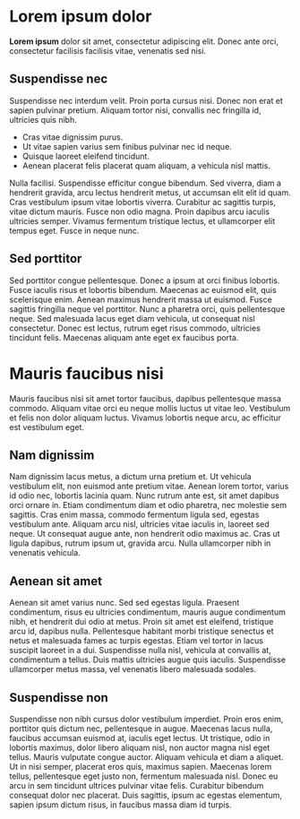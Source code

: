 # Lorem ipsum dolor
**Lorem ipsum** dolor sit amet, consectetur adipiscing elit. Donec ante orci, consectetur facilisis
facilisis vitae, venenatis sed nisi.

## Suspendisse nec
Suspendisse nec interdum velit. Proin porta cursus nisi. Donec non erat et sapien pulvinar
pretium. Aliquam tortor nisi, convallis nec fringilla id, ultricies quis nibh.

- Cras vitae dignissim purus.
- Ut vitae sapien varius sem finibus pulvinar nec id neque.
- Quisque laoreet eleifend tincidunt.
- Aenean placerat felis placerat quam aliquam, a vehicula nisl mattis.

Nulla facilisi. Suspendisse efficitur congue bibendum. Sed viverra, diam a hendrerit gravida,
arcu lectus hendrerit metus, ut accumsan elit elit id quam. Cras vestibulum ipsum vitae lobortis
viverra. Curabitur ac sagittis turpis, vitae dictum mauris. Fusce non odio magna. Proin dapibus
arcu iaculis ultricies semper. Vivamus fermentum tristique lectus, et ullamcorper elit tempus
eget. Fusce in neque nunc.

## Sed porttitor
Sed porttitor congue pellentesque. Donec a ipsum at orci finibus lobortis. Fusce iaculis risus et
lobortis bibendum. Maecenas ac euismod elit, quis scelerisque enim. Aenean maximus hendrerit
massa ut euismod. Fusce sagittis fringilla neque vel porttitor. Nunc a pharetra orci, quis
pellentesque neque. Sed malesuada lacus eget diam vehicula, ut consequat nisl consectetur. Donec
est lectus, rutrum eget risus commodo, ultricies tincidunt felis. Maecenas aliquam ante eget ex
faucibus porta.

# Mauris faucibus nisi
Mauris faucibus nisi sit amet tortor faucibus, dapibus pellentesque massa commodo. Aliquam vitae
orci eu neque mollis luctus ut vitae leo. Vestibulum et felis non dolor aliquam luctus. Vivamus
lobortis neque arcu, ac efficitur est vestibulum eget.

## Nam dignissim
Nam dignissim lacus metus, a dictum urna pretium et. Ut vehicula vestibulum elit, non euismod
ante pretium vitae. Aenean lorem tortor, varius id odio nec, lobortis lacinia quam. Nunc rutrum
ante est, sit amet dapibus orci ornare in. Etiam condimentum diam et odio pharetra, nec molestie
sem sagittis. Cras enim massa, commodo fermentum ligula sed, egestas vestibulum ante. Aliquam
arcu nisl, ultricies vitae iaculis in, laoreet sed neque. Ut consequat augue ante, non hendrerit
odio maximus ac. Cras ut ligula dapibus, rutrum ipsum ut, gravida arcu. Nulla ullamcorper nibh
in venenatis vehicula.

## Aenean sit amet
Aenean sit amet varius nunc. Sed sed egestas ligula. Praesent condimentum, risus eu ultricies
condimentum, mauris augue condimentum nibh, et hendrerit dui odio at metus. Proin sit amet est
eleifend, tristique arcu id, dapibus nulla. Pellentesque habitant morbi tristique senectus et
netus et malesuada fames ac turpis egestas. Etiam vel tortor in lacus suscipit laoreet in a dui.
Suspendisse nulla nisl, vehicula at convallis at, condimentum a tellus. Duis mattis ultricies
augue quis iaculis. Suspendisse ullamcorper metus massa, vel venenatis libero malesuada sodales.

## Suspendisse non
Suspendisse non nibh cursus dolor vestibulum imperdiet. Proin eros enim, porttitor quis dictum
nec, pellentesque in augue. Maecenas lacus nulla, faucibus accumsan euismod at, iaculis eget
lectus. Ut tristique, odio in lobortis maximus, dolor libero aliquam nisl, non auctor magna nisl
eget tellus. Mauris vulputate congue auctor. Aliquam vehicula et diam a aliquet. Ut in nisi
semper, placerat eros quis, maximus sapien. Maecenas lorem tellus, pellentesque eget justo non,
fermentum malesuada nisl. Donec eu arcu in sem tincidunt ultrices pulvinar vitae felis.
Curabitur bibendum consequat dolor nec placerat. Duis sagittis, ipsum ac egestas elementum,
sapien ipsum dictum risus, in faucibus massa diam id turpis. 